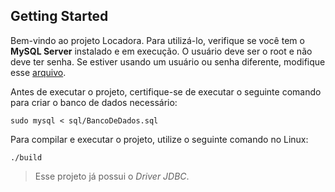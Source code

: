 ## Getting Started

Bem-vindo ao projeto Locadora. Para utilizá-lo, verifique se você tem o **MySQL Server** instalado e em execução. O usuário deve ser o root e não deve ter senha. Se estiver usando um usuário ou senha diferente, modifique esse [arquivo](path://src/locadora/FabricaConexao.java).

Antes de executar o projeto, certifique-se de executar o seguinte comando para criar o banco de dados necessário:
```
sudo mysql < sql/BancoDeDados.sql
```

Para compilar e executar o projeto, utilize o seguinte comando no Linux:
```
./build
```

> Esse projeto já possui o *Driver JDBC*.